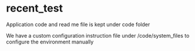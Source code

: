 # recent_test

Application code and read me file is kept under code folder


We have a custom configuration instruction file under /code/system_files to configure the environment manually
